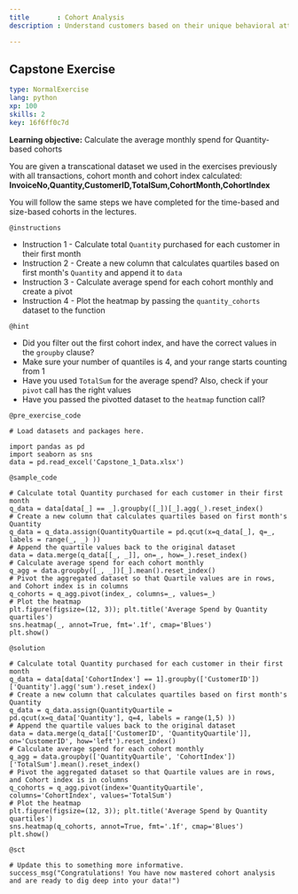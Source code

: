 ```yaml
---
title       : Cohort Analysis
description : Understand customers based on their unique behavioral attributes

---
```

## Capstone Exercise

```yaml
type: NormalExercise
lang: python
xp: 100
skills: 2
key: 16f6ff0c7d

```
**Learning objective:** Calculate the average monthly spend for Quantity-based cohorts

You are given a transcational dataset we used in the exercises previously with all transactions, cohort month and cohort index calculated:
**InvoiceNo,Quantity,CustomerID,TotalSum,CohortMonth,CohortIndex**

You will follow the same steps we have completed for the time-based and size-based cohorts in the lectures. 

`@instructions`
- Instruction 1 - Calculate total `Quantity` purchased for each customer in their first month
- Instruction 2 - Create a new column that calculates quartiles based on first month's `Quantity` and append it to `data`
- Instruction 3 - Calculate average spend for each cohort monthly and create a pivot 
- Instruction 4 - Plot the heatmap by passing the `quantity_cohorts` dataset to the function

`@hint`
- Did you filter out the first cohort index, and have the correct values in the `groupby` clause?
- Make sure your number of quantiles is 4, and your range starts counting from 1
- Have you used `TotalSum` for the average spend? Also, check if your `pivot` call has the right values
- Have you passed the pivotted dataset to the `heatmap` function call?

`@pre_exercise_code`
```{python}
# Load datasets and packages here.

import pandas as pd
import seaborn as sns
data = pd.read_excel('Capstone_1_Data.xlsx')

```
`@sample_code`
```{python}
# Calculate total Quantity purchased for each customer in their first month
q_data = data[data[_] == _].groupby([_])[_].agg(_).reset_index()
# Create a new column that calculates quartiles based on first month's Quantity
q_data = q_data.assign(QuantityQuartile = pd.qcut(x=q_data[_], q=_, labels = range(_, _) ))
# Append the quartile values back to the original dataset
data = data.merge(q_data[[_, _]], on=_, how=_).reset_index()
# Calculate average spend for each cohort monthly
q_agg = data.groupby([_, _])[_].mean().reset_index()
# Pivot the aggregated dataset so that Quartile values are in rows, and Cohort index is in columns 
q_cohorts = q_agg.pivot(index_, columns=_, values=_)
# Plot the heatmap 
plt.figure(figsize=(12, 3)); plt.title('Average Spend by Quantity quartiles')
sns.heatmap(_, annot=True, fmt='.1f', cmap='Blues')
plt.show()
```
`@solution`
```{python}
# Calculate total Quantity purchased for each customer in their first month
q_data = data[data['CohortIndex'] == 1].groupby(['CustomerID'])['Quantity'].agg('sum').reset_index()
# Create a new column that calculates quartiles based on first month's Quantity
q_data = q_data.assign(QuantityQuartile = pd.qcut(x=q_data['Quantity'], q=4, labels = range(1,5) ))
# Append the quartile values back to the original dataset
data = data.merge(q_data[['CustomerID', 'QuantityQuartile']], on='CustomerID', how='left').reset_index()
# Calculate average spend for each cohort monthly
q_agg = data.groupby(['QuantityQuartile', 'CohortIndex'])['TotalSum'].mean().reset_index()
# Pivot the aggregated dataset so that Quartile values are in rows, and Cohort index is in columns 
q_cohorts = q_agg.pivot(index='QuantityQuartile', columns='CohortIndex', values='TotalSum')
# Plot the heatmap 
plt.figure(figsize=(12, 3)); plt.title('Average Spend by Quantity quartiles')
sns.heatmap(q_cohorts, annot=True, fmt='.1f', cmap='Blues')
plt.show()
```
`@sct`
```{python}
# Update this to something more informative.
success_msg("Congratulations! You have now mastered cohort analysis and are ready to dig deep into your data!")
```




